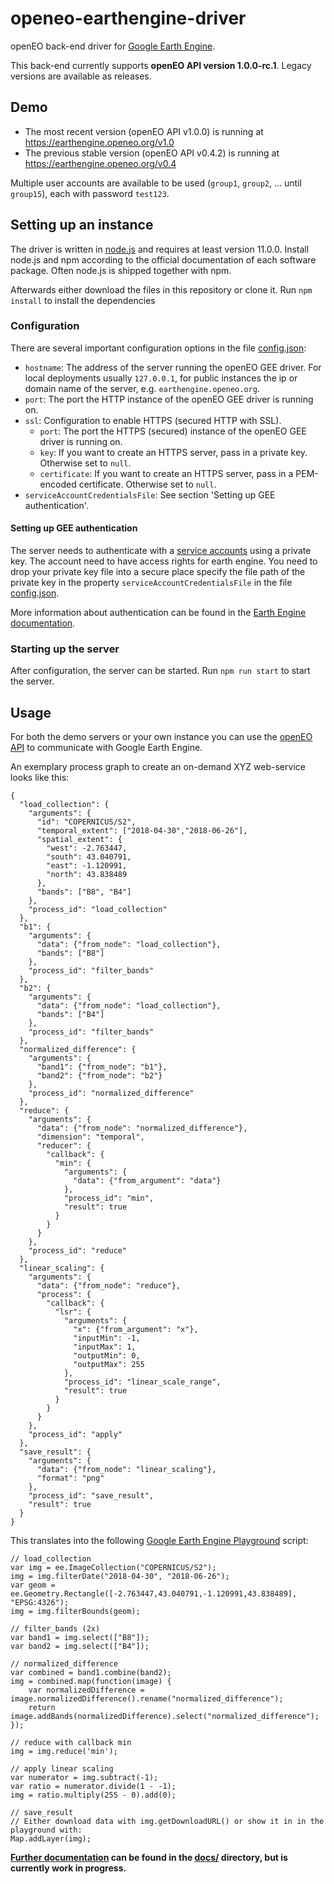 # openeo-earthengine-driver
openEO back-end driver for [Google Earth Engine](https://earthengine.google.com/).

This back-end currently supports **openEO API version 1.0.0-rc.1**.
Legacy versions are available as releases.

## Demo

* The most recent version (openEO API v1.0.0) is running at https://earthengine.openeo.org/v1.0
* The previous stable version (openEO API v0.4.2) is running at https://earthengine.openeo.org/v0.4

Multiple user accounts are available to be used (`group1`, `group2`, ... until `group15`), each with password `test123`.

## Setting up an instance

The driver is written in [node.js](https://nodejs.org/) and requires at least version 11.0.0. Install node.js and npm according to the official documentation of each software package. Often node.js is shipped together with npm.

Afterwards either download the files in this repository or clone it. Run `npm install` to install the dependencies

### Configuration

There are several important configuration options in the file [config.json](config.json):

* `hostname`: The address of the server running the openEO GEE driver. For local deployments usually `127.0.0.1`, for public instances the ip or domain name of the server, e.g. `earthengine.openeo.org`.
* `port`: The port the HTTP instance of the openEO GEE driver is running on.
* `ssl`: Configuration to enable HTTPS (secured HTTP with SSL).
    * `port`: The port the HTTPS (secured) instance of the openEO GEE driver is running on.
    * `key`: If you want to create an HTTPS server, pass in a private key. Otherwise set to `null`.
    * `certificate`: If you want to create an HTTPS server, pass in a PEM-encoded certificate. Otherwise set to `null`.
* `serviceAccountCredentialsFile`: See section 'Setting up GEE authentication'.

#### Setting up GEE authentication

The server needs to authenticate with a [service accounts](https://developers.google.com/earth-engine/service_account) using a private key. The account need to have access rights for earth engine. You need to drop your private key file into a secure place specify the file path of the private key in the property `serviceAccountCredentialsFile` in the file [config.json](config.json).

More information about authentication can be found in the [Earth Engine documentation](https://developers.google.com/earth-engine/app_engine_intro).

### Starting up the server

After configuration, the server can be started. Run  `npm run start` to start the server. 

## Usage

For both the demo servers or your own instance you can use the [openEO API](https://open-eo.github.io/openeo-api/apireference/index.html) to communicate with Google Earth Engine.

An exemplary process graph to create an on-demand XYZ web-service looks like this: 

```
{
  "load_collection": {
    "arguments": {
      "id": "COPERNICUS/S2",
      "temporal_extent": ["2018-04-30","2018-06-26"],
      "spatial_extent": {
        "west": -2.763447,
        "south": 43.040791,
        "east": -1.120991,
        "north": 43.838489
      },
      "bands": ["B8", "B4"]
    },
    "process_id": "load_collection"
  },
  "b1": {
    "arguments": {
      "data": {"from_node": "load_collection"},
      "bands": ["B8"]
    },
    "process_id": "filter_bands"
  },
  "b2": {
    "arguments": {
      "data": {"from_node": "load_collection"},
      "bands": ["B4"]
    },
    "process_id": "filter_bands"
  },
  "normalized_difference": {
    "arguments": {
      "band1": {"from_node": "b1"},
      "band2": {"from_node": "b2"}
    },
    "process_id": "normalized_difference"
  },
  "reduce": {
    "arguments": {
      "data": {"from_node": "normalized_difference"},
      "dimension": "temporal",
      "reducer": {
        "callback": {
          "min": {
            "arguments": {
              "data": {"from_argument": "data"}
            },
            "process_id": "min",
            "result": true
          }
        }
      }
    },
    "process_id": "reduce"
  },
  "linear_scaling": {
    "arguments": {
      "data": {"from_node": "reduce"},
      "process": {
        "callback": {
          "lsr": {
            "arguments": {
              "x": {"from_argument": "x"},
              "inputMin": -1,
              "inputMax": 1,
              "outputMin": 0,
              "outputMax": 255
            },
            "process_id": "linear_scale_range",
            "result": true
          }
        }
      }
    },
    "process_id": "apply"
  },
  "save_result": {
    "arguments": {
      "data": {"from_node": "linear_scaling"},
      "format": "png"
    },
    "process_id": "save_result",
    "result": true
  }
}
```

This translates into the following [Google Earth Engine Playground](https://code.earthengine.google.com/) script:

```
// load_collection
var img = ee.ImageCollection("COPERNICUS/S2");
img = img.filterDate("2018-04-30", "2018-06-26");
var geom = ee.Geometry.Rectangle([-2.763447,43.040791,-1.120991,43.838489], "EPSG:4326");
img = img.filterBounds(geom);

// filter_bands (2x)
var band1 = img.select(["B8"]);
var band2 = img.select(["B4"]);

// normalized_difference
var combined = band1.combine(band2);
img = combined.map(function(image) {
	var normalizedDifference = image.normalizedDifference().rename("normalized_difference");
	return image.addBands(normalizedDifference).select("normalized_difference");
});

// reduce with callback min
img = img.reduce('min');

// apply linear scaling
var numerator = img.subtract(-1);
var ratio = numerator.divide(1 - -1);
img = ratio.multiply(255 - 0).add(0);

// save_result
// Either download data with img.getDownloadURL() or show it in in the playground with:
Map.addLayer(img);
```

**[Further documentation](docs/README.md) can be found in the [docs/](docs/) directory, but is currently work in progress.**
